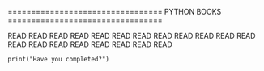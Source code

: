 ================================= PYTHON BOOKS =================================


 READ READ READ READ READ READ READ READ READ READ READ READ READ READ READ READ READ READ READ READ
 
  
    print("Have you completed?")   
